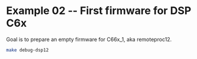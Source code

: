 # Example 02 -- First firmware for DSP C6x

Goal is to prepare an empty firmware for C66x_1, aka remoteproc12.

```sh
make debug-dsp12
```
